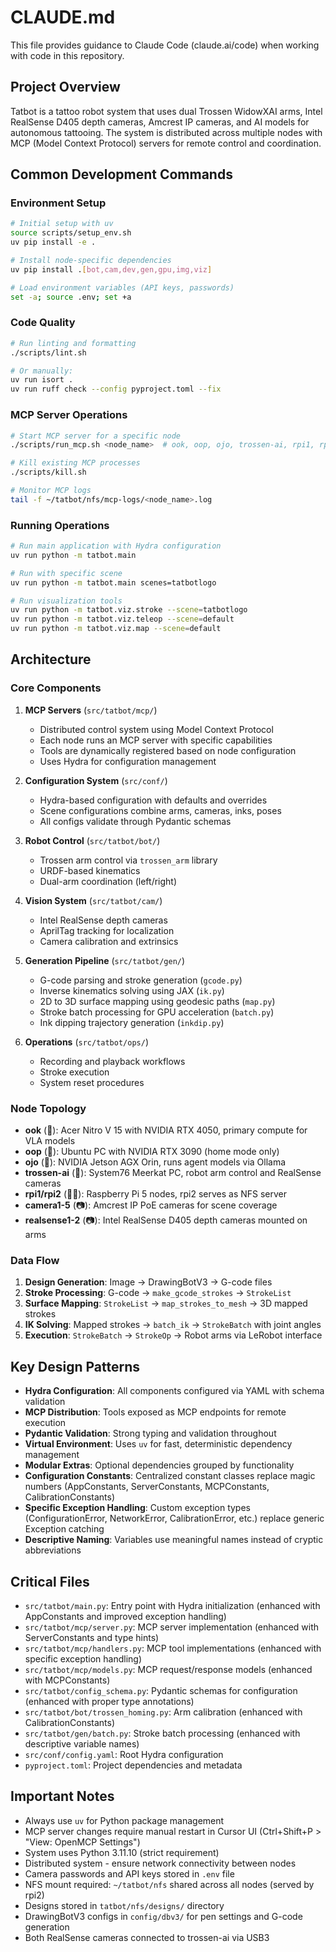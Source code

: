 # CLAUDE.md

This file provides guidance to Claude Code (claude.ai/code) when working with code in this repository.

## Project Overview

Tatbot is a tattoo robot system that uses dual Trossen WidowXAI arms, Intel RealSense D405 depth cameras, Amcrest IP cameras, and AI models for autonomous tattooing. The system is distributed across multiple nodes with MCP (Model Context Protocol) servers for remote control and coordination.

## Common Development Commands

### Environment Setup
```bash
# Initial setup with uv
source scripts/setup_env.sh
uv pip install -e .

# Install node-specific dependencies
uv pip install .[bot,cam,dev,gen,gpu,img,viz]

# Load environment variables (API keys, passwords)
set -a; source .env; set +a
```

### Code Quality
```bash
# Run linting and formatting
./scripts/lint.sh

# Or manually:
uv run isort .
uv run ruff check --config pyproject.toml --fix
```

### MCP Server Operations
```bash
# Start MCP server for a specific node
./scripts/run_mcp.sh <node_name>  # ook, oop, ojo, trossen-ai, rpi1, rpi2

# Kill existing MCP processes
./scripts/kill.sh

# Monitor MCP logs
tail -f ~/tatbot/nfs/mcp-logs/<node_name>.log
```

### Running Operations
```bash
# Run main application with Hydra configuration
uv run python -m tatbot.main

# Run with specific scene
uv run python -m tatbot.main scenes=tatbotlogo

# Run visualization tools
uv run python -m tatbot.viz.stroke --scene=tatbotlogo
uv run python -m tatbot.viz.teleop --scene=default
uv run python -m tatbot.viz.map --scene=default
```

## Architecture

### Core Components

1. **MCP Servers** (`src/tatbot/mcp/`)
   - Distributed control system using Model Context Protocol
   - Each node runs an MCP server with specific capabilities
   - Tools are dynamically registered based on node configuration
   - Uses Hydra for configuration management

2. **Configuration System** (`src/conf/`)
   - Hydra-based configuration with defaults and overrides
   - Scene configurations combine arms, cameras, inks, poses
   - All configs validate through Pydantic schemas

3. **Robot Control** (`src/tatbot/bot/`)
   - Trossen arm control via `trossen_arm` library
   - URDF-based kinematics
   - Dual-arm coordination (left/right)

4. **Vision System** (`src/tatbot/cam/`)
   - Intel RealSense depth cameras
   - AprilTag tracking for localization
   - Camera calibration and extrinsics

5. **Generation Pipeline** (`src/tatbot/gen/`)
   - G-code parsing and stroke generation (`gcode.py`)
   - Inverse kinematics solving using JAX (`ik.py`)
   - 2D to 3D surface mapping using geodesic paths (`map.py`)
   - Stroke batch processing for GPU acceleration (`batch.py`)
   - Ink dipping trajectory generation (`inkdip.py`)

6. **Operations** (`src/tatbot/ops/`)
   - Recording and playback workflows
   - Stroke execution
   - System reset procedures

### Node Topology

- **ook** (🦧): Acer Nitro V 15 with NVIDIA RTX 4050, primary compute for VLA models
- **oop** (🦊): Ubuntu PC with NVIDIA RTX 3090 (home mode only)
- **ojo** (🦎): NVIDIA Jetson AGX Orin, runs agent models via Ollama
- **trossen-ai** (🦾): System76 Meerkat PC, robot arm control and RealSense cameras
- **rpi1/rpi2** (🍓🍇): Raspberry Pi 5 nodes, rpi2 serves as NFS server
- **camera1-5** (📷): Amcrest IP PoE cameras for scene coverage
- **realsense1-2** (📷): Intel RealSense D405 depth cameras mounted on arms

### Data Flow

1. **Design Generation**: Image → DrawingBotV3 → G-code files
2. **Stroke Processing**: G-code → `make_gcode_strokes` → `StrokeList`
3. **Surface Mapping**: `StrokeList` → `map_strokes_to_mesh` → 3D mapped strokes
4. **IK Solving**: Mapped strokes → `batch_ik` → `StrokeBatch` with joint angles
5. **Execution**: `StrokeBatch` → `StrokeOp` → Robot arms via LeRobot interface

## Key Design Patterns

- **Hydra Configuration**: All components configured via YAML with schema validation
- **MCP Distribution**: Tools exposed as MCP endpoints for remote execution
- **Pydantic Validation**: Strong typing and validation throughout
- **Virtual Environment**: Uses `uv` for fast, deterministic dependency management
- **Modular Extras**: Optional dependencies grouped by functionality
- **Configuration Constants**: Centralized constant classes replace magic numbers (AppConstants, ServerConstants, MCPConstants, CalibrationConstants)
- **Specific Exception Handling**: Custom exception types (ConfigurationError, NetworkError, CalibrationError, etc.) replace generic Exception catching
- **Descriptive Naming**: Variables use meaningful names instead of cryptic abbreviations

## Critical Files

- `src/tatbot/main.py`: Entry point with Hydra initialization (enhanced with AppConstants and improved exception handling)
- `src/tatbot/mcp/server.py`: MCP server implementation (enhanced with ServerConstants and type hints)
- `src/tatbot/mcp/handlers.py`: MCP tool implementations (enhanced with specific exception handling)
- `src/tatbot/mcp/models.py`: MCP request/response models (enhanced with MCPConstants)
- `src/tatbot/config_schema.py`: Pydantic schemas for configuration (enhanced with proper type annotations)
- `src/tatbot/bot/trossen_homing.py`: Arm calibration (enhanced with CalibrationConstants)
- `src/tatbot/gen/batch.py`: Stroke batch processing (enhanced with descriptive variable names)
- `src/conf/config.yaml`: Root Hydra configuration
- `pyproject.toml`: Project dependencies and metadata

## Important Notes

- Always use `uv` for Python package management
- MCP server changes require manual restart in Cursor UI (Ctrl+Shift+P > "View: OpenMCP Settings")
- System uses Python 3.11.10 (strict requirement)
- Distributed system - ensure network connectivity between nodes
- Camera passwords and API keys stored in `.env` file
- NFS mount required: `~/tatbot/nfs` shared across all nodes (served by rpi2)
- Designs stored in `tatbot/nfs/designs/` directory
- DrawingBotV3 configs in `config/dbv3/` for pen settings and G-code generation
- Both RealSense cameras connected to trossen-ai via USB3